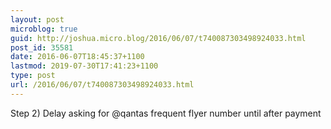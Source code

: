 ```yaml
---
layout: post
microblog: true
guid: http://joshua.micro.blog/2016/06/07/t740087303498924033.html
post_id: 35581
date: 2016-06-07T18:45:37+1100
lastmod: 2019-07-30T17:41:23+1100
type: post
url: /2016/06/07/t740087303498924033.html
---
```

Step 2) Delay asking for @qantas frequent flyer number until after payment
